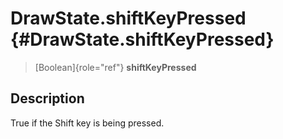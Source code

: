 DrawState.shiftKeyPressed {#DrawState.shiftKeyPressed}
=========================

> [Boolean]{role="ref"} **shiftKeyPressed**

Description
-----------

True if the Shift key is being pressed.
